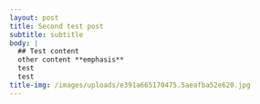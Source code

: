 ```yaml
---
layout: post
title: Second test post
subtitle: subtitle
body: |
  ## Test content
  other content **emphasis**
  test
  test
title-img: /images/uploads/e391a665170475.5aeafba52e620.jpg
---
```

